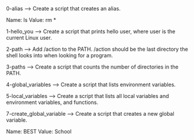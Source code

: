 0-alias --> Create a script that creates an alias.

Name: ls
Value: rm *

1-hello_you --> Create a script that prints hello user, where user is the current Linux user.

2-path --> Add /action to the PATH. /action should be the last directory the shell looks into when looking for a program.

3-paths --> Create a script that counts the number of directories in the PATH.

4-global_variables --> Create a script that lists environment variables.

5-local_variables --> Create a script that lists all local variables and environment variables, and functions.

7-create_global_variable --> Create a script that creates a new global variable.

Name: BEST
Value: School


